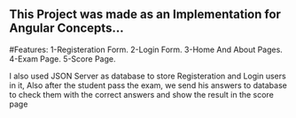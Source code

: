 ## This Project was made as an Implementation for Angular Concepts...
#Features:
1-Registeration Form.
2-Login Form.
3-Home And About Pages.
4-Exam Page.
5-Score Page.

I also used JSON Server as database to store Registeration and Login users in it, Also after the student pass the exam, we send his answers to database to check them
with the correct answers and show the result in the score page

